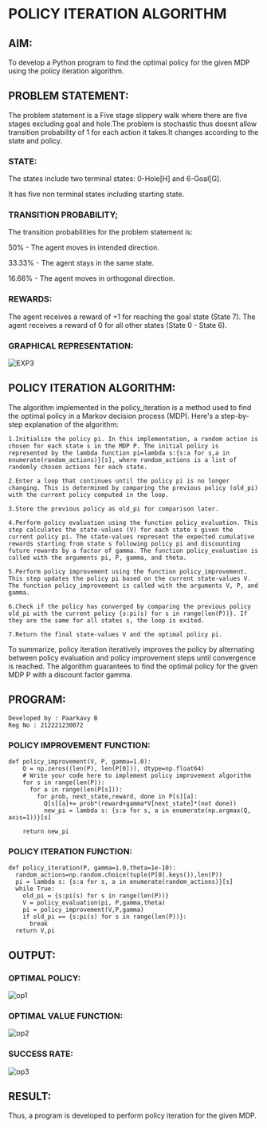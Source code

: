 # POLICY ITERATION ALGORITHM

## AIM:
To develop a Python program to find the optimal policy for the given MDP using the policy iteration algorithm.

## PROBLEM STATEMENT:
The problem statement is a Five stage slippery walk where there are five stages excluding goal and hole.The problem is stochastic thus doesnt allow transition probability of 1 for each action it takes.It changes according to the state and policy.

### STATE:
The states include two terminal states: 0-Hole[H] and 6-Goal[G].

It has five non terminal states including starting state.

### TRANSITION PROBABILITY;
The transition probabilities for the problem statement is:

50% - The agent moves in intended direction.

33.33% - The agent stays in the same state.

16.66% - The agent moves in orthogonal direction.

### REWARDS:
The agent receives a reward of +1 for reaching the goal state (State 7). The agent receives a reward of 0 for all other states (State 0 - State 6).

### GRAPHICAL REPRESENTATION:
![EXP3](https://github.com/PAARKAVYB/policy-iteration-algorithm/assets/93509383/a02e0135-89d2-4134-bea8-943077b0c0dd)

## POLICY ITERATION ALGORITHM:
The algorithm implemented in the policy_iteration is a method used to find the optimal policy in a Markov decision process (MDP). Here's a step-by-step explanation of the algorithm:

    1.Initialize the policy pi. In this implementation, a random action is chosen for each state s in the MDP P. The initial policy is represented by the lambda function pi=lambda s:{s:a for s,a in enumerate(random_actions)}[s], where random_actions is a list of randomly chosen actions for each state.

    2.Enter a loop that continues until the policy pi is no longer changing. This is determined by comparing the previous policy (old_pi) with the current policy computed in the loop.

    3.Store the previous policy as old_pi for comparison later.

    4.Perform policy evaluation using the function policy_evaluation. This step calculates the state-values (V) for each state s given the current policy pi. The state-values represent the expected cumulative rewards starting from state s following policy pi and discounting future rewards by a factor of gamma. The function policy_evaluation is called with the arguments pi, P, gamma, and theta.

    5.Perform policy improvement using the function policy_improvement. This step updates the policy pi based on the current state-values V. The function policy_improvement is called with the arguments V, P, and gamma.

    6.Check if the policy has converged by comparing the previous policy old_pi with the current policy {s:pi(s) for s in range(len(P))}. If they are the same for all states s, the loop is exited.

    7.Return the final state-values V and the optimal policy pi.

To summarize, policy iteration iteratively improves the policy by alternating between policy evaluation and policy improvement steps until convergence is reached. The algorithm guarantees to find the optimal policy for the given MDP P with a discount factor gamma.

## PROGRAM:
```
Developed by : Paarkavy B
Reg No : 212221230072
```
### POLICY IMPROVEMENT FUNCTION:
```
def policy_improvement(V, P, gamma=1.0):
    Q = np.zeros((len(P), len(P[0])), dtype=np.float64)
    # Write your code here to implement policy improvement algorithm
    for s in range(len(P)):
      for a in range(len(P[s])):
        for prob, next_state,reward, done in P[s][a]:
          Q[s][a]+= prob*(reward+gamma*V[next_state]*(not done))
          new_pi = lambda s: {s:a for s, a in enumerate(np.argmax(Q, axis=1))}[s]

    return new_pi
```

### POLICY ITERATION FUNCTION:
```
def policy_iteration(P, gamma=1.0,theta=1e-10):
  random_actions=np.random.choice(tuple(P[0].keys()),len(P))
  pi = lambda s: {s:a for s, a in enumerate(random_actions)}[s]
  while True:
    old_pi = {s:pi(s) for s in range(len(P))}
    V = policy_evaluation(pi, P,gamma,theta)
    pi = policy_improvement(V,P,gamma)
    if old_pi == {s:pi(s) for s in range(len(P))}:
      break
  return V,pi
```

## OUTPUT:
### OPTIMAL POLICY:
![op1](https://github.com/PAARKAVYB/policy-iteration-algorithm/assets/93509383/292fd7fd-2161-4f92-b20c-aad506b2ae78)

### OPTIMAL VALUE FUNCTION:
![op2](https://github.com/PAARKAVYB/policy-iteration-algorithm/assets/93509383/0c59bb91-50cf-4ac1-a0d4-fcfecd7ac682)

### SUCCESS RATE:
![op3](https://github.com/PAARKAVYB/policy-iteration-algorithm/assets/93509383/d9125322-292a-49b2-abfa-6ca1b19e280e)

## RESULT:
Thus, a program is developed to perform policy iteration for the given MDP.
